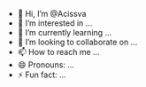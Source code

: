 - 👋 Hi, I’m @Acissva
- 👀 I’m interested in ...
- 🌱 I’m currently learning ...
- 💞️ I’m looking to collaborate on ...
- 📫 How to reach me ...
- 😄 Pronouns: ...
- ⚡ Fun fact: ...

<!---
Acissva/Acissva is a ✨ special ✨ repository because its `README.md` (this file) appears on your GitHub profile.
You can click the Preview link to take a look at your changes.
--->
